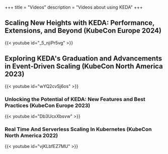 +++
title = "Videos"
description = "Videos about using KEDA"
+++

## Scaling New Heights with KEDA: Performance, Extensions, and Beyond (KubeCon Europe 2024)

{{< youtube id="_5_njiPr5vg" >}}

## Exploring KEDA's Graduation and Advancements in Event-Driven Scaling (KubeCon North America 2023)

{{< youtube id="wYQ2cvSj6os" >}}

### Unlocking the Potential of KEDA: New Features and Best Practices (KubeCon Europe 2023)

{{< youtube id="Db3UcxXbsvw" >}}

### Real Time And Serverless Scaling In Kubernetes (KubeCon North America 2022)

{{< youtube id="vjKLbfEZ7MU" >}}